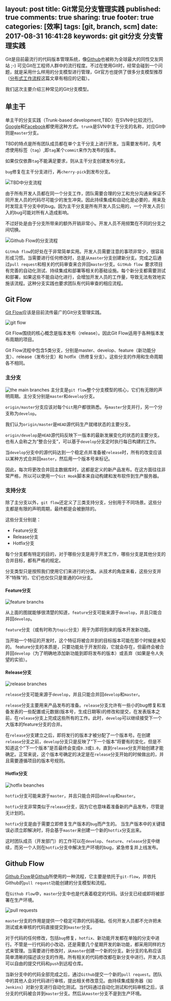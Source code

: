 layout: post
title: Git常见分支管理实践
published: true
comments: true
sharing: true
footer: true
categories: [效率]
tags: [git, branch, scm]
date: 2017-08-31 16:41:28
keywords: git git分支 分支管理实践
---

Git是目前最流行的代码版本管理系统，像[Github](https://github.io)也被称为全球最大的同性交友网站 ;-) 可见Git在工程师人群中的流行程度。不过在使用Git时，经常会碰到一个问题，就是采用什么样用的分支模型进行管理，Git官方也提供了很多分支模型推荐（[分布式工作流程](https://git-scm.com/book/zh/v2/%E5%88%86%E5%B8%83%E5%BC%8F-Git-%E5%88%86%E5%B8%83%E5%BC%8F%E5%B7%A5%E4%BD%9C%E6%B5%81%E7%A8%8B)这篇文章有相应的记载）。

我们这次主要介绍三种常见的Git分支模型。

<!-- more -->

## 单主干

单主干的分支实践（Trunk-based development,TBD）在SVN中比较流行。[Google](http://paulhammant.com/2013/05/06/googles-scaled-trunk-based-development/)和[Facebook](http://paulhammant.com/2013/03/13/facebook-tbd-take-2/)都使用这种方式。`trunk`是SVN中主干分支的名称，对应Git中则是`master`分支。

TBD的特点是所有团队成员都在单个主干分支上进行开发。当需要发布时，先考虑使用标签（`tag`）,即`tag`某个`commit`来作为发布的版本。

如果仅仅依靠`tag`不能满足要求，则从主干分支创建发布分支。

`bug`修复在主干分支进行，再`cherry-pick`到发布分支。

![TBD中分支流程](https://www.ibm.com/developerworks/cn/java/j-lo-git-mange/img001.png)

由于所有开发人员都在同一个分支工作，团队需要合理的分工和充分沟通来保证不同开发人员的代码尽可能少的发生冲突。因此持续集成和自动化是必要的，用来及时发现主干分支中的bug。因为主干分支是所有开发人员公用的，一个开发人员引入的bug可能对所有人造成影响。

不过好处是由于分支所带来的额外开销非常小。开发人员不用频繁在不同的分支之间切换。


![Github Flow的分支流程](https://www.ibm.com/developerworks/cn/java/j-lo-git-mange/img002.png)

`GitHub flow`的好处在于非常简单实用。开发人员需要注意的事项非常少，很容易形成习惯。当需要进行任何修改时，总是从`master`分支创建新分支。完成之后通过`pull request`和相关的代码审查来合并回`master`分支。`GitHub flow `要求项目有完善的自动化测试、持续集成和部署等相关的基础设施。每个新分支都需要测试和部署，如果这些不能自动化进行，会增加开发人员的工作量，导致无法有效地实施该流程。这种分支实践也要求团队有代码审查的相应流程。

## Git Flow

[Git Flow](http://nvie.com/posts/a-successful-git-branching-model/)应该是目前流传最广的Git分支管理实践。

![git flow](http://nvie.com/img/git-model@2x.png)

Git Flow围绕的核心概念是版本发布（release）。因此Git Flow适用于各种版本发布周期的项目。

Git Flow流程中包含5类分支，分别是master、develop、feature（新功能分支）、release（发布分支）和 hotfix（热修复分支）。这些分支的作用和生命周期各不相同。

### 主分支
![the main branches](http://nvie.com/img/main-branches@2x.png)
主分支是`git flow`整个分支模型的核心，它们有无限的声明周期。主分支分别是`master`和`develop`分支。

`origin/master`分支应该对每个`Git`用户都很熟悉。与`master`分支并行，另一个分支称为`develop`。

我们认为`origin/master`是`HEAD`源代码生产就绪状态的主要分支。

`origin/develop`是`HEAD`源代码反映下一版本的最新发展变化的状态的主要分支。也有人会称之为“整合分支”，可以基于`develop`分支定时执行每日构建的工作。

当`develop`分支中的源代码达到一个稳定点并准备被`release`时，所有的改变应该以某种方式合并回`master`，然后用一个版本号来标记。

因此，每次将更改合并回主数据库时，这都是定义的新产品发布。在这方面往往非常严格，所以可以使用一个`Git Hook`脚本来自动构建和发布软件到生产服务器。

### 支持分支

除了主分支以外，`git flow`还定义了三类支持分支，分别用于不同场景。这些分支都是有限的声明周期，最终都是会被删除的。

这些分支分别是：
- Feature分支
- Release分支
- Hotfix分支

每个分支都有特定的目的，对于哪些分支是用于开发工作，哪些分支是其他分支的合并目标，都有严格的规定。 

分支类型只是按照我们使用它们来进行的分类。从技术的角度来看，这些分支并不“特殊”的，它们也仅仅只是普通的Git分支。


#### Feature分支
![feature branchs](http://nvie.com/img/fb@2x.png)

从上面的图就能够很清楚的知道，`feature`分支可能来源于`develop`，并且只能合并回`develop`。

`feature`分支（或有时称为`topic`分支）用于为即将到来的版本开发新功能。 

当开始一个特征的开发时，这个特征将被合并到的目标版本可能在那个时候是未知的。 feature分支的本质是，只要功能处于开发阶段，它就会存在，但最终会被合并回`develop`（为了明确地添加新功能到即将发布的版本）或丢弃（如果是令人失望的实验）。


#### Release分支

![release branches](/images/blog/git-flow-release-branches.jpg)

`release`分支可能来源于`develop`，并且只能合并回`develop`和`master`。

`release`分支主要用来产品发布的准备。`release`分支允许有一些小的bug修复和准备发表的一些配置或元数据(版本号，生成日期等)的修改和提交，在发表版本之前，在`release`分支上完成这些所有的工作。此时，`develop`可以继续接受下一个大版本的feature分支的合并。

在`release`分支建立之后，即将发行的版本才被分配了一个版本号。在创建`release`分支之前，`develop`分支只是反映了“下一个版本”将要有的变化，但是不知道这个“下一个版本”是否最终会变成`0.3`或`1.0`，直到`release`分支开始创建才能确定。正常来说，这个版本号确定的决定是在`release`分支开始的时候做出的，并且需要遵循项目的版本号规则。

#### Hotfix分支

![hotfix beanches](http://nvie.com/img/hotfix-branches@2x.png)

`hotfix`分支可能来源于`master`，并且只能合并回`develop`和`master`。

`hotfix`分支非常类似于`release`分支，因为它也意味着准备新的产品发布，尽管是无计划的。

 `hotfix`分支是由于需要立即修复生产版本的`bug`而产生的。 当生产版本中的关键错误必须立即解决时，将会基于`master`来创建一个新的`hotfix`分支出来。

这时团队成员（开发部门）的工作可以在`develop`、`feature`、`release`分支中继续，而另一个人则在`hotfix`分支中解决生产环境的bug，紧急修复并上线发布。

## Github Flow

[Github Flow](http://scottchacon.com/2011/08/31/github-flow.html)是[Github](https://github.com)所使用的一种流程，它主要是依托于`git-flow`，并依托Github的`pull request`功能创建的分支模型和流程。

在`Github Flow`中，`master`分支中也是代表着稳定的代码。该分支已经或即将被部署在生产环境。

![pull requests](https://cloud.githubusercontent.com/assets/70/6769770/61a2dcba-d0a8-11e4-9924-3576232053ee.png)

`master`分支的作用是提供一个稳定可靠的代码基础。任何开发人员都不允许把未测试或未审核的代码直接提交到`master`分支。

对于代码的任何修改，包括`bug`修复，`hotfix`、新功能开发都在单独的分支中进行。不管是一行代码的小改动，还是需要几个星期开发的新功能，都采用同样的方式来管理。当需要进行修改时，从`master`创建一个新的分支。新分支的名称应该简单清晰的描述该分支的作用。所有相关的代码修改都在新分支中进行。开发人员可以自由的提交代码和`push`到远程仓库。

当新分支中的代码全部完成之后，通过`Github`提交一个新的`pull request`。团队中的其他人会对代码进行审核，提出相关修改意见。由持续集成服务器（如`Jenkins`）对新分支进行自动化测试。当代码通过自动化测试和代码审核之后，该分支的代码被合并到`master`分支。然后从`master`分支不是到生产环境。

